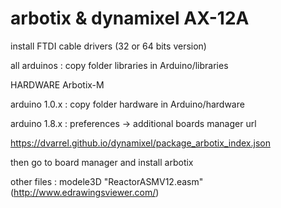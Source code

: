 # arbotix & dynamixel AX-12A
install FTDI cable drivers (32 or 64 bits version)

all arduinos : copy folder libraries in Arduino/libraries

HARDWARE Arbotix-M

arduino 1.0.x : copy folder hardware in Arduino/hardware

arduino 1.8.x : preferences -> additional boards manager url

https://dvarrel.github.io/dynamixel/package_arbotix_index.json

then go to board manager and install arbotix


other files : modele3D "ReactorASMV12.easm" (http://www.edrawingsviewer.com/)
